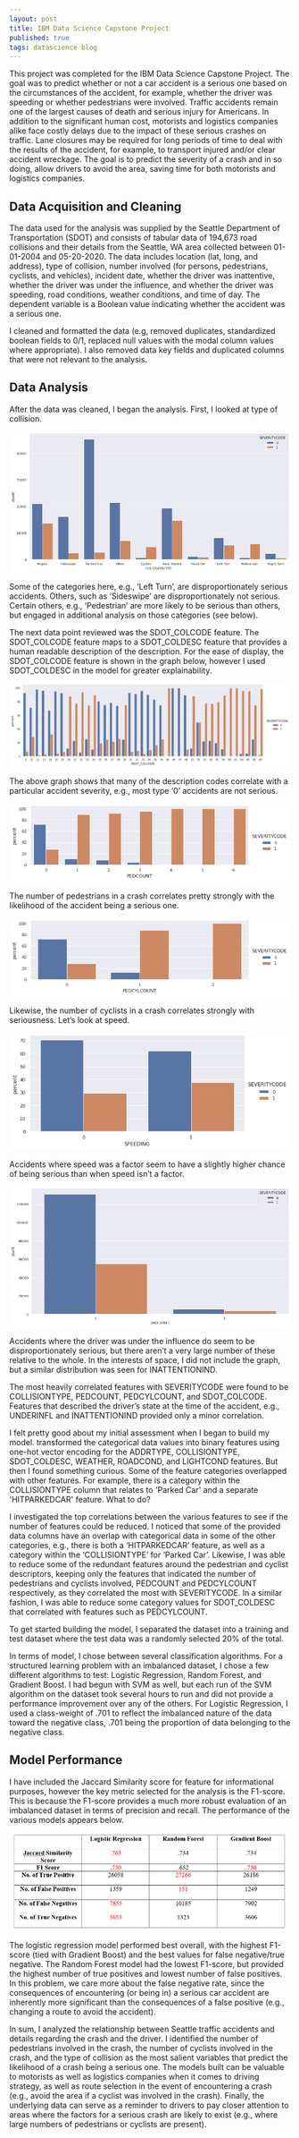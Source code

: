 ```yaml
---
layout: post
title: IBM Data Science Capstone Project
published: true
tags: datascience blog
---
```


This project was completed for the IBM Data Science Capstone Project. The goal was to predict whether or not a car accident is a serious one based on the circumstances of the accident, for example, whether the driver was speeding or whether pedestrians were involved. Traffic accidents remain one of the largest causes of death and serious injury for Americans. In addition to the significant human cost, motorists and logistics companies alike face costly delays due to the impact of these serious crashes on traffic. Lane closures may be required for long periods of time to deal with the results of the accident, for example, to transport injured and/or clear accident wreckage. The goal is to predict the severity of a crash and in so doing, allow drivers to avoid the area, saving time for both motorists and logistics companies.  

## Data Acquisition and Cleaning  

The data used for the analysis was supplied by the Seattle Department of Transportation (SDOT) and consists of tabular data of 194,673 road collisions and their details from the Seattle, WA area collected between 01-01-2004 and 05-20-2020. The data includes location (lat, long, and address), type of collision, number involved (for persons, pedestrians, cyclists, and vehicles), incident date, whether the driver was inattentive, whether the driver was under the influence, and whether the driver was speeding, road conditions, weather conditions, and time of day. The dependent variable is a Boolean value indicating whether the accident was a serious one. 

I cleaned and formatted the data (e.g, removed duplicates, standardized boolean fields to 0/1, replaced null values with the modal column values where appropriate). I also removed data key fields and duplicated columns that were not relevant to the analysis.  

## Data Analysis  

After the data was cleaned, I began the analysis. First, I looked at type of collision.  

![_config.yml](../images/crashseveritybytype.png)  

Some of the categories here, e.g., ‘Left Turn’, are disproportionately serious accidents. Others, such as ‘Sideswipe’ are disproportionately not serious. Certain others, e.g., ‘Pedestrian’ are more likely to be serious than others, but engaged in additional analysis on those categories (see below).  

The next data point reviewed was the SDOT_COLCODE feature. The SDOT_COLCODE feature maps to a SDOT_COLDESC feature that provides a human readable description of the description. For the ease of display, the SDOT_COLCODE feature is shown in the graph below, however I used SDOT_COLDESC in the model for greater explainability.  

![_config.yml](../images/accident_description.png)  

The above graph shows that many of the description codes correlate with a particular accident severity, e.g., most type ‘0’ accidents are not serious.  

![_config.yml](../images/pedcount.png)  

The number of pedestrians in a crash correlates pretty strongly with the likelihood of the accident being a serious one.  

![_config.yml](../images/pedcylcount.png)  

Likewise, the number of cyclists in a crash correlates strongly with seriousness. Let’s look at speed.  

![_config.yml](../images/speeding.png)  

Accidents where speed was a factor seem to have a slightly higher chance of being serious than when speed isn’t a factor.  

![_config.yml](../images/underinfl.png)  

Accidents where the driver was under the influence do seem to be disproportionately serious, but there aren’t a very large number of these relative to the whole. In the interests of space, I did not include the graph, but a similar distribution was seen for INATTENTIONIND.  

The most heavily correlated features with SEVERITYCODE were found to be COLLISIONTYPE, PEDCOUNT, PEDCYLCOUNT, and SDOT_COLCODE. Features that described the driver’s state at the time of the accident, e.g., UNDERINFL and INATTENTIONIND provided only a minor correlation.  

I felt pretty good about my initial assessment when I began to build my model. transformed the categorical data values into binary features using one-hot vector encoding for the ADDRTYPE, COLLISIONTYPE, SDOT_COLDESC, WEATHER, ROADCOND, and LIGHTCOND features. But then I found something curious. Some of the feature categories overlapped with other features. For example, there is a category within the COLLISIONTYPE column that relates to 'Parked Car' and a separate 'HITPARKEDCAR' feature. What to do?  

I investigated the top correlations between the various features to see if the number of features could be reduced. I noticed that some of the provided data columns have an overlap with categorical data in some of the other categories, e.g., there is both a ‘HITPARKEDCAR’ feature, as well as a category within the ‘COLLISIONTYPE’ for ‘Parked Car’.  Likewise, I was able to reduce some of the redundant features around the pedestrian and cyclist descriptors, keeping only the features that indicated the number of pedestrians and cyclists involved, PEDCOUNT and PEDCYLCOUNT respectively, as they correlated the most with SEVERITYCODE. In a similar fashion, I was able to reduce some category values for SDOT_COLDESC that correlated with features such as PEDCYLCOUNT.  

To get started building the model, I separated the dataset into a training and test dataset where the test data was a randomly selected 20% of the total.  

In terms of model, I chose between several classification algorithms. For a structured learning problem with an imbalanced dataset, I chose a few different algorithms to test: Logistic Regression, Random Forest, and Gradient Boost. I had begun with SVM as well, but each run of the SVM algorithm on the dataset took several hours to run and did not provide a performance improvement over any of the others. For Logistic Regression, I used a class-weight of .701 to reflect the imbalanced nature of the data toward the negative class, .701 being the proportion of data belonging to the negative class.  

## Model Performance  

I have included the Jaccard Similarity score for feature for informational purposes, however the key metric selected for the analysis is the F1-score. This is because the F1-score provides a much more robust evaluation of an imbalanced dataset in terms of precision and recall. The performance of the various models appears below.  

![_config.yml](../images/capstone_table.png)  

The logistic regression model performed best overall, with the highest F1-score (tied with Gradient Boost) and the best values for false negative/true negative. The Random Forest model had the lowest F1-score, but provided the highest number of true positives and lowest number of false positives. In this problem, we care more about the false negative rate, since the consequences of encountering (or being in) a serious car accident are inherently more significant than the consequences of a false positive (e.g., changing a route to avoid the accident).  

In sum, I analyzed the relationship between Seattle traffic accidents and details regarding the crash and the driver. I identified the number of pedestrians involved in the crash, the number of cyclists involved in the crash, and the type of collision as the most salient variables that predict the likelihood of a crash being a serious one. The models built can be valuable to motorists as well as logistics companies when it comes to driving strategy, as well as route selection in the event of encountering a crash (e.g., avoid the area if a cyclist was involved in the crash). Finally, the underlying data can serve as a reminder to drivers to pay closer attention to areas where the factors for a serious crash are likely to exist (e.g., where large numbers of pedestrians or cyclists are present).




